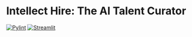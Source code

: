 # Intellect Hire: The AI Talent Curator

[![Pylint](https://github.com/Rishav1996/Intellect-Hire-App/actions/workflows/pylint.yml/badge.svg)](https://github.com/Rishav1996/Intellect-Hire-App/actions/workflows/pylint.yml)
<a href='https://intellect-hire-app.streamlit.app/' target="_blank"><img alt='Streamlit' src='https://img.shields.io/badge/Streamlit-100000?style=plastic&logo=Streamlit&logoColor=FB4242&labelColor=black&color=FF0000'/></a>